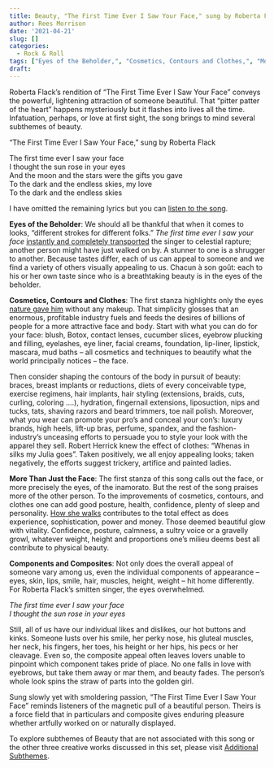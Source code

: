 ```yaml
---
title: Beauty, "The First Time Ever I Saw Your Face," sung by Roberta Flack
author: Rees Morrison
date: '2021-04-21'
slug: []
categories:
  - Rock & Roll
tags: ["Eyes of the Beholder,", "Cosmetics, Contours and Clothes,", "More Than Just the Face,", "Components and Composites,",]
draft: 
---
```


Roberta Flack’s rendition of “The First Time Ever I Saw Your Face” conveys the powerful, lightening attraction of someone beautiful.  That “pitter patter of the heart” happens mysteriously but it flashes into lives all the time.  Infatuation, perhaps, or love at first sight, the song brings to mind several subthemes of beauty.

<!--more-->

“The First Time Ever I Saw Your Face,” sung by Roberta Flack

The first time ever I saw your face  
I thought the sun rose in your eyes  
And the moon and the stars were the gifts you gave  
To the dark and the endless skies, my love  
To the dark and the endless skies  

I have omitted the remaining lyrics but you can [listen to the song](https://www.youtube.com/watch?v=d8_fLu2yrP4).

**Eyes of the Beholder**:   We should all be thankful that when it comes to looks, “different strokes for different folks.”  *The first time ever I saw your face* [instantly and completely transported](Taxi) the singer to celestial rapture; another person might have just walked on by.  A stunner to one is a shrugger to another.  Because tastes differ, each of us can appeal to someone and we find a variety of others visually appealing to us.   Chacun à son goût:  each to his or her own taste since who is a breathtaking beauty is in the eyes of the beholder.

**Cosmetics, Contours and Clothes**:   The first stanza highlights only the eyes [nature gave him](Monet) without any makeup.  That simplicity glosses that an enormous, profitable industry fuels and feeds the desires of billions of people for a more attractive face and body.  Start with what you can do for your face: blush, Botox, contact lenses, cucumber slices, eyebrow plucking and filling, eyelashes, eye liner, facial creams, foundation, lip-liner, lipstick, mascara, mud baths – all cosmetics and techniques to beautify what the world principally notices – the face.

Then consider shaping the contours of the body in pursuit of beauty:  braces, breast implants or reductions, diets of every conceivable type, exercise regimens, hair implants, hair styling (extensions, braids, cuts, curling, coloring ….), hydration, fingernail extensions, liposuction, nips and tucks, tats, shaving razors and beard trimmers, toe nail polish.  Moreover, what you wear can promote your pro’s and conceal your con’s: luxury brands, high heels, lift-up bras, perfume, spandex, and the fashion-industry’s unceasing efforts to persuade you to style your look with the apparel they sell.  Robert Herrick knew the effect of clothes:  “Whenas in silks my Julia goes”.  Taken positively, we all enjoy appealing looks; taken negatively, the efforts suggest trickery, artifice and painted ladies. 

**More Than Just the Face**:  The first stanza of this song calls out the face, or more precisely the eyes, of the inamorato.  But the rest of the song praises more of the other person.  To the improvements of cosmetics, contours, and clothes one can add good posture, health, confidence, plenty of sleep and personality. [How she walks](Byron) contributes to the total effect as does experience, sophistication, power and money.  Those deemed beautiful glow with vitality.  Confidence, posture, calmness, a sultry voice or a gravelly growl, whatever weight, height and proportions one’s milieu deems best all contribute to physical beauty.

**Components and Composites**:  Not only does the overall appeal of someone vary among us, even the individual components of appearance – eyes, skin, lips, smile, hair, muscles, height, weight – hit home differently.  For Roberta Flack’s smitten singer, the eyes overwhelmed.

*The first time ever I saw your face*  
*I thought the sun rose in your eyes*  

Still, all of us have our individual likes and dislikes, our hot buttons and kinks.  Someone lusts over his smile, her perky nose, his gluteal muscles, her neck, his fingers, her toes, his height or her hips, his pecs or her cleavage.  Even so, the composite appeal often leaves lovers unable to pinpoint which component takes pride of place.  No one falls in love with eyebrows, but take them away or mar them, and beauty fades.  The person’s whole look spins the straw of parts into the golden girl.  


Sung slowly yet with smoldering passion, “The First Time Ever I Saw Your Face” reminds listeners of the magnetic pull of a beautiful person. Theirs is a force field that in particulars and composite gives enduring pleasure whether artfully worked on or naturally displayed.


To explore subthemes of Beauty that are not associated with this song or the other three creative works discussed in this set, please visit [Additional Subthemes](  ).

